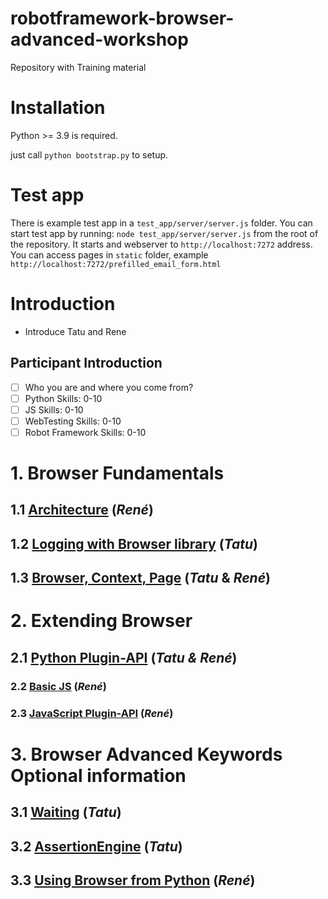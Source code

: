 # robotframework-browser-advanced-workshop
Repository with Training material


# Installation

Python >= 3.9 is required.

just call `python bootstrap.py` to setup.

# Test app
There is example test app in a `test_app/server/server.js` folder.
You can start test app by running: `node test_app/server/server.js`
from the root of the repository. It starts and webserver to
`http://localhost:7272` address. You can access pages in `static`
folder, example `http://localhost:7272/prefilled_email_form.html`


# Introduction

- Introduce Tatu and Rene

## Participant Introduction

- [ ] Who you are and where you come from?
- [ ] Python Skills: 0-10
- [ ] JS Skills: 0-10
- [ ] WebTesting Skills: 0-10
- [ ] Robot Framework Skills: 0-10

# 1. Browser Fundamentals

## 1.1 [Architecture](1.1.Architecture/README.md)                           (*René*)
## 1.2 [Logging with Browser library](1.2.Logging/README.md)                (*Tatu*)
## 1.3 [Browser, Context, Page](1.3.Browsers_Context_Page_Scope/README.md)  (*Tatu* & *René*)

# 2. Extending Browser
## 2.1 [Python Plugin-API](2.1.Python_Plugin-API/README.md)                 (*Tatu & René*)
### 2.2 [Basic JS](2.2.BasicJS/README.MD)                                   (*René*)
### 2.3 [JavaScript Plugin-API](2.3.JavaScript_Plugin-API/README.MD)        (*René*)

# 3. Browser Advanced Keywords **Optional information**
## 3.1 [Waiting](3.1.Waiting/README.md)                                     (*Tatu*)
## 3.2 [AssertionEngine](3.2.AssertionEngine/README.md)                     (*Tatu*)
## 3.3 [Using Browser from Python](3.3.Using_Browser_from_Python/README.md) (*René*)
